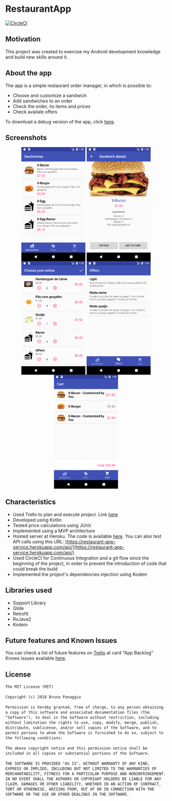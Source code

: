 # RestaurantApp

[![CircleCI](https://circleci.com/gh/brunazp/restaurant-app.svg?style=svg)](https://circleci.com/gh/brunazp/restaurant-app)

## Motivation
This project was created to exercise my Android development knowledge and build new skills around it.

## About the app
The app is a simple restaurant order manager, in which is possible to:
* Choose and customize a sandwich
* Add sandwiches to an order
* Check the order, its items and prices
* Check availale offers 

To download a debug version of the app, click [here](https://drive.google.com/file/d/1uk82CcICj_V6KyJ3OAaDGxVfMPwqkCEy/view?usp=sharing).

## Screenshots
<p align="center">
  <img src="screenshots/sandwiches_list.png" align="center" width=200>
  <img src="screenshots/sandwich_details.png" align="center" width=200>
  <img src="screenshots/extras_selector.png" align="center" width=200>
  <img src="screenshots/offers_list.png" align="center" width=200>
  <img src="screenshots/shopping_cart.png" align="center" width=200>
</p>

## Characteristics
* Used Trello to plan and execute project. Link [here](https://trello.com/b/IaRFcgyX/restaurant-app)
* Developed using Kotlin
* Tested price calculations using JUnit 
* Implemented using a MVP architecture
* Hosted server at Heroku. The code is available [here](https://github.com/brunazp/restaurant-server). You can also test API calls using this URL: [https://restaurant-app-service.herokuapp.com/api/](https://restaurant-app-service.herokuapp.com/api/)
* Used CircleCI for Continuous Integration and a git flow since the beginning of the project, in order to prevent the introduction of code that could break the build 
* Implemented the project's dependencies injection using Kodein

## Libraries used
* Support Library
* Glide
* Retrofit
* RxJava2
* Kodein

## Future features and Known Issues
You can check a list of future features on [Trello](https://trello.com/b/IaRFcgyX/restaurant-app) at card "App Backlog"
Knows issues available [here](https://trello.com/c/y6Cy9dQm/13-bugs-and-improvements).

## License
```
The MIT License (MIT)

Copyright (c) 2018 Bruna Panaggio

Permission is hereby granted, free of charge, to any person obtaining a copy of this software and associated documentation files (the "Software"), to deal in the Software without restriction, including without limitation the rights to use, copy, modify, merge, publish, distribute, sublicense, and/or sell copies of the Software, and to permit persons to whom the Software is furnished to do so, subject to the following conditions:

The above copyright notice and this permission notice shall be included in all copies or substantial portions of the Software.

THE SOFTWARE IS PROVIDED "AS IS", WITHOUT WARRANTY OF ANY KIND, EXPRESS OR IMPLIED, INCLUDING BUT NOT LIMITED TO THE WARRANTIES OF MERCHANTABILITY, FITNESS FOR A PARTICULAR PURPOSE AND NONINFRINGEMENT. IN NO EVENT SHALL THE AUTHORS OR COPYRIGHT HOLDERS BE LIABLE FOR ANY CLAIM, DAMAGES OR OTHER LIABILITY, WHETHER IN AN ACTION OF CONTRACT, TORT OR OTHERWISE, ARISING FROM, OUT OF OR IN CONNECTION WITH THE SOFTWARE OR THE USE OR OTHER DEALINGS IN THE SOFTWARE.
```
